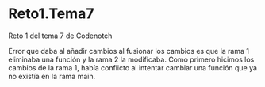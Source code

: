 # Reto1.Tema7
Reto 1 del tema 7 de Codenotch 

Error que daba al añadir cambios al fusionar los cambios es que la rama 1 eliminaba una función y la rama 2 la modificaba. Como primero hicimos los cambios de la rama 1, había conflicto al intentar cambiar una función que ya no existía en la rama main. 


